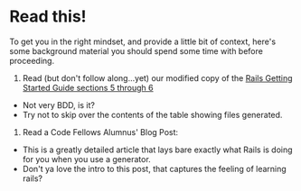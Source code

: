 # Read this!

To get you in the right mindset, and provide a little bit of context, here's some background material you should spend some time with before proceeding.

1. Read (but don't follow along...yet) our modified copy of the [Rails Getting Started Guide sections 5 through 6](http://assets.codefellows.org/getting_started_rails_modified.html)
  - Not very BDD, is it?
  - Try not to skip over the contents of the table showing files generated.
1. Read a Code Fellows Alumnus' Blog Post: [](http://strandcode.com/2013/07/28/reading-rails-mvc-and-scaffolding-for-rails-newbs)
  - This is a greatly detailed article that lays bare exactly what Rails is doing for you when you use a generator.
  - Don't ya love the intro to this post, that captures the feeling of learning rails?
